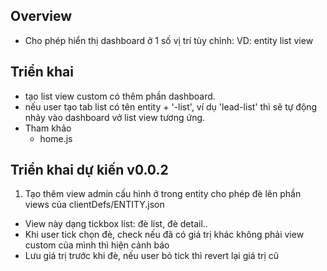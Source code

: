 ## Overview

- Cho phép hiển thị dashboard ở 1 số vị trí tùy chỉnh: VD: entity list view

## Triển khai

- tạo list view custom có thêm phần dashboard.
- nếu user tạo tab list có tên entity + '-list', ví dụ 'lead-list' thì sẽ tự động nhảy vào dashboard vở list view tương ứng.
- Tham khảo 
    - home.js

## Triển khai dự kiến v0.0.2

1. Tạo thêm view admin cấu hình ở trong entity cho phép đè lên phần views của clientDefs/ENTITY.json  

- View này dạng tickbox list: đè list, đè detail..
- Khi user tick chọn đè, check nếu đã có giá trị khác không phải view custom của mình thì hiện cảnh báo
- Lưu giá trị trước khi đè, nếu user bỏ tick thì revert lại giá trị cũ
